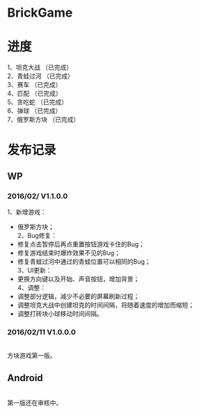 BrickGame
===

进度
===
1、坦克大战	  （已完成）<br>
2、青蛙过河	  （已完成）<br>
3、赛车	  （已完成）<br>
4、匹配	 （已完成） <br>
5、贪吃蛇	 （已完成）<br>
6、弹球	  （已完成）<br>
7、俄罗斯方块	  （已完成）<br>


发布记录
===
WP
---
### 	  2016/02/	  V1.1.0.0
1、新增游戏：<br />
* 俄罗斯方块；<br />
2、Bug修复：<br />
* 修复点击暂停后再点重置按钮游戏卡住的Bug；<br />
* 修复游戏结束时爆炸效果不见的Bug；<br />
* 修复青蛙过河中通过的青蛙位置可以相同的Bug；<br />
3、UI更新：<br />
* 更换方向键以及开始、声音按钮，增加背景；<br />
4、调整：<br />
* 调整部分逻辑，减少不必要的屏幕刷新过程；<br />
* 调整坦克大战中创建坦克的时间间隔，将随着速度的增加而缩短；<br />
* 调整打砖块小球移动时间间隔。<br />

### 	  2016/02/11	  V1.0.0.0
<br>方块游戏第一版。

Android
---
<br>第一版还在审核中。
